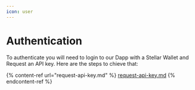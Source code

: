 ```yaml
---
icon: user
---
```


# Authentication

To authenticate you will need to login to our Dapp with a Stellar Wallet and Request an API key. Here are the steps to chieve that:&#x20;

{% content-ref url="request-api-key.md" %}
[request-api-key.md](request-api-key.md)
{% endcontent-ref %}

